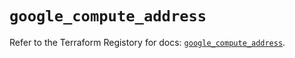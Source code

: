 # `google_compute_address`

Refer to the Terraform Registory for docs: [`google_compute_address`](https://registry.terraform.io/providers/hashicorp/google/4.63.0/docs/resources/compute_address).
